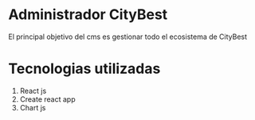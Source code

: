 # Administrador CityBest

El principal objetivo del cms es gestionar todo el ecosistema de CityBest


# Tecnologias utilizadas
1. React js
2. Create react app
3. Chart js

